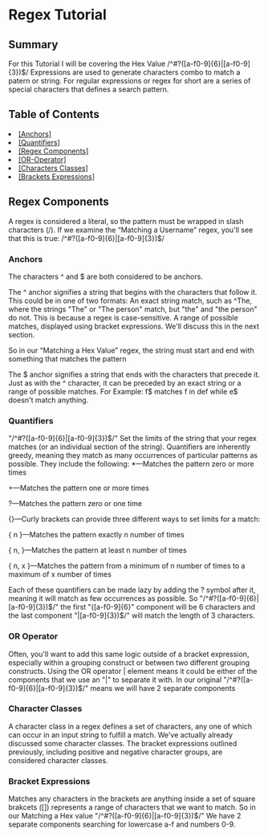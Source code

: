 # Regex Tutorial


## Summary
For this Tutorial I will be covering the Hex Value /^#?([a-f0-9]{6}|[a-f0-9]{3})$/
Expressions are used to generate characters combo to match a patern or string. For regular expressions or regex for short are a series of special characters that defines a search pattern.


## Table of Contents
<li><a href="#Anchors">[Anchors]</a></li>
<li><a href="#Quantifiers">[Quantifiers]</a></li>
<li><a href="Regex-Components">[Regex Components]</a></li>
<li><a href="#Or-operator">[OR-Operator]</a></li>
<li><a href="#Character-Classes">[Characters Classes]</a></li>
<li><a href="#Bracket-expressions">[Brackets Expressions]</a></li>


##  Regex Components
A regex is considered a literal, so the pattern must be wrapped in slash characters (/). If we examine the “Matching a Username” regex, you'll see that this is true:
/^#?([a-f0-9]{6}|[a-f0-9]{3})$/



### Anchors
The characters ^ and $ are both considered to be anchors.

The ^ anchor signifies a string that begins with the characters that follow it. This could be in one of two formats:
An exact string match, such as ^The, where the strings "The" or "The person" match, but "the" and "the person" do not. This is because a regex is case-sensitive.
A range of possible matches, displayed using bracket expressions. We'll discuss this in the next section.

So in our “Matching a Hex Value” regex, the string must start and end with something that matches the pattern

The $ anchor signifies a string that ends with the characters that precede it. Just as with the ^ character, it can be preceded by an exact string or a range of possible matches.
For Example:
f$ matches f in def while e$ doesn't match anything.
### Quantifiers
"/^#?([a-f0-9]{6}|[a-f0-9]{3})$/"
Set the limits of the string that your regex matches (or an individual section of the string). Quantifiers are inherently greedy, meaning they match as many occurrences of particular patterns as possible. They include the following:
*—Matches the pattern zero or more times

+—Matches the pattern one or more times

?—Matches the pattern zero or one time

{}—Curly brackets can provide three different ways to set limits for a match:

{ n }—Matches the pattern exactly n number of times

{ n, }—Matches the pattern at least n number of times

{ n, x }—Matches the pattern from a minimum of n number of times to a maximum of x number of times

Each of these quantifiers can be made lazy by adding the ? symbol after it, meaning it will match as few occurrences as possible.
So "/^#?([a-f0-9]{6}|[a-f0-9]{3})$/" the first "([a-f0-9]{6}" component will be 6 characters and the last component "|[a-f0-9]{3})$/" will match the length of 3 characters.


### OR Operator
 Often, you'll want to add this same logic outside of a bracket expression, especially within a grouping construct or between two different grouping constructs. Using the OR operator | element means it could be either of the components that we use an "|" to separate it with. In our original "/^#?([a-f0-9]{6}|[a-f0-9]{3})$/" means we will have 2 separate components


### Character Classes
A character class in a regex defines a set of characters, any one of which can occur in an input string to fulfill a match. We've actually already discussed some character classes. The bracket expressions outlined previously, including positive and negative character groups, are considered character classes.




### Bracket Expressions 
Matches any characters in the brackets are anything inside a set of square brakcets ([]) represents a range of characters that we want to match. So in our Matching a Hex value "/^#?([a-f0-9]{6}|[a-f0-9]{3})$/" We have 2 separate components searching for lowercase a-f and numbers 0-9.

